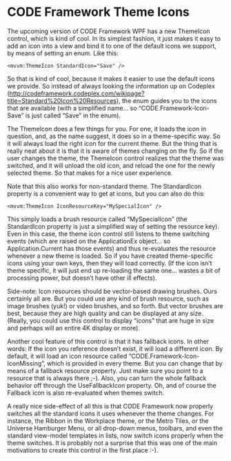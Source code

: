 # CODE Framework Theme Icons

The upcoming version of CODE Framework WPF has a new ThemeIcon control, which is kind of cool. In its simplest fashion, it just makes it easy to add an icon into a view and bind it to one of the default icons we support, by means of setting an enum. Like this:

```
<mvvm:ThemeIcon StandardIcon="Save" />
```

So that is kind of cool, because it makes it easier to use the default icons we provide. So instead of always looking the information up on Codeplex (http://codeframework.codeplex.com/wikipage?title=Standard%20Icon%20Resources), the enum guides you to the icons that are available (with a simplified name… so “CODE.Framework-Icon-Save” is just called “Save” in the enum).

The ThemeIcon does a few things for you. For one, it loads the icon in question, and, as the name suggest, it does so in a theme-specific way. So it will always load the right icon for the current theme. But the thing that is really neat about it is that it is aware of themes changing on the fly. So if the user changes the theme, the ThemeIcon control realizes that the theme was switched, and it will unload the old icon, and reload the one for the newly selected theme. So that makes for a nice user experience.

Note that this also works for non-standard theme. The StandardIcon property is a convenient way to get at icons, but you can also do this:

```
<mvvm:ThemeIcon IconResourceKey="MySpecialIcon" />
```

This simply loads a brush resource called “MySpecialIcon” (the StandardIcon property is just a simplified way of setting the resource key). Even in this case, the theme icon control still listens to theme switching events (which are raised on the ApplicationEx object… so Application.Current has those events) and thus re-evaluates the resource whenever a new theme is loaded. So if you have created theme-specific icons using your own keys, then they will load correctly. (If the icon isn’t theme specific, it will just end up re-loading the same one… wastes a bit of processing power, but doesn’t have other ill effects). 

Side-note: Icon resources should be vector-based drawing brushes. Ours certainly all are. But you could use any kind of brush resource, such as image brushes (yuk!) or video brushes, and so forth. But vector brushes are best, because they are high quality and can be displayed at any size. (Really, you could use this control to display “icons” that are huge in size and perhaps will an entire 4K display or more).

Another cool feature of this control is that it has fallback icons. In other words: If the icon you reference doesn’t exist, it will load a different icon. By default, it will load an icon resource called “CODE.Framework-Icon-IconMissing”, which is provided in every theme. But you can change that by means of a fallback resource property. Just make sure you point to a resource that is always there ;-). Also, you can turn the whole fallback behavior off through the UseFallbackIcon property. Oh, and of course the Fallback icon is also re-evaluated when themes switch.

A really nice side-effect of all this is that CODE Framework now properly switches all the standard icons it uses whenever the theme changes. For instance, the Ribbon in the Workplace theme, or the Metro Tiles, or the Universe Hamburger Menu, or all drop-down menus, toolbars, and even the standard view-model templates in lists, now switch icons properly when the theme switches. It is probably not a surprise that this was one of the main motivations to create this control in the first place :-).
